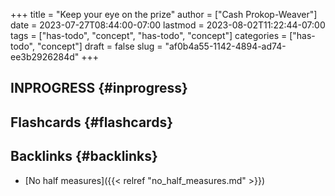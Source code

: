 +++
title = "Keep your eye on the prize"
author = ["Cash Prokop-Weaver"]
date = 2023-07-27T08:44:00-07:00
lastmod = 2023-08-02T11:22:44-07:00
tags = ["has-todo", "concept", "has-todo", "concept"]
categories = ["has-todo", "concept"]
draft = false
slug = "af0b4a55-1142-4894-ad74-ee3b2926284d"
+++

## INPROGRESS {#inprogress}


## Flashcards {#flashcards}


## Backlinks {#backlinks}

-   [No half measures]({{< relref "no_half_measures.md" >}})
